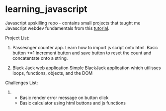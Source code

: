 # learning_javascript 
Javascript upskilling repo - contains small projects that taught me Javascript webdev fundamentals from this [tutorial](https://scrimba.com/learn/learnjavascript?utm_source=scrimba&utm_medium=scrim&utm_campaign=learn_javascript_launch&utm_content=fcc).

Project List:

1. Passesnger counter app. 
Learn how to import js script onto html. Basic button +=1 increment button and save button to reset the count and concatentate onto a string.

2. Black Jack web application
Simple BlackJack application which utilisses loops, functions, objects, and the DOM 


Challenges List:

1. - Basic render error message on button click
   - Basic calculator using html buttons and js functions

